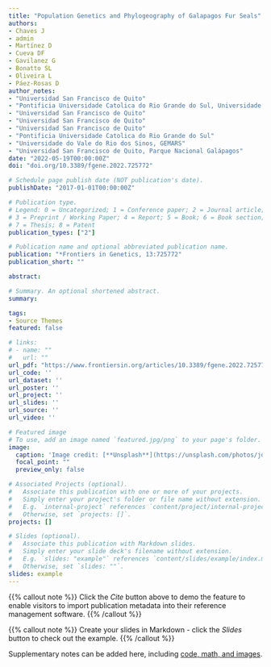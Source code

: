 ```yaml
---
title: "Population Genetics and Phylogeography of Galapagos Fur Seals"
authors:
- Chaves J
- admin
- Martínez D
- Cueva DF
- Gavilanez G
- Bonatto SL
- Oliveira L
- Páez-Rosas D
author_notes:
- "Universidad San Francisco de Quito"
- "Pontificia Universidade Catolica do Rio Grande do Sul, Universidade do Vale do Rio dos Sinos"
- "Universidad San Francisco de Quito"
- "Universidad San Francisco de Quito"
- "Universidad San Francisco de Quito"
- "Pontificia Universidade Catolica do Rio Grande do Sul"
- "Universidade do Vale do Rio dos Sinos, GEMARS"
- "Universidad San Francisco de Quito, Parque Nacional Galápagos"
date: "2022-05-19T00:00:00Z"
doi: "doi.org/10.3389/fgene.2022.725772"

# Schedule page publish date (NOT publication's date).
publishDate: "2017-01-01T00:00:00Z"

# Publication type.
# Legend: 0 = Uncategorized; 1 = Conference paper; 2 = Journal article;
# 3 = Preprint / Working Paper; 4 = Report; 5 = Book; 6 = Book section;
# 7 = Thesis; 8 = Patent
publication_types: ["2"]

# Publication name and optional abbreviated publication name.
publication: "*Frontiers in Genetics, 13:725772"
publication_short: ""

abstract: 

# Summary. An optional shortened abstract.
summary: 

tags:
- Source Themes
featured: false

# links:
# - name: ""
#   url: ""
url_pdf: "https://www.frontiersin.org/articles/10.3389/fgene.2022.725772/full"
url_code: ''
url_dataset: ''
url_poster: ''
url_project: ''
url_slides: ''
url_source: ''
url_video: ''

# Featured image
# To use, add an image named `featured.jpg/png` to your page's folder. 
image:
  caption: 'Image credit: [**Unsplash**](https://unsplash.com/photos/jdD8gXaTZsc)'
  focal_point: ""
  preview_only: false

# Associated Projects (optional).
#   Associate this publication with one or more of your projects.
#   Simply enter your project's folder or file name without extension.
#   E.g. `internal-project` references `content/project/internal-project/index.md`.
#   Otherwise, set `projects: []`.
projects: []

# Slides (optional).
#   Associate this publication with Markdown slides.
#   Simply enter your slide deck's filename without extension.
#   E.g. `slides: "example"` references `content/slides/example/index.md`.
#   Otherwise, set `slides: ""`.
slides: example
---
```


{{% callout note %}}
Click the *Cite* button above to demo the feature to enable visitors to import publication metadata into their reference management software.
{{% /callout %}}

{{% callout note %}}
Create your slides in Markdown - click the *Slides* button to check out the example.
{{% /callout %}}

Supplementary notes can be added here, including [code, math, and images](https://wowchemy.com/docs/writing-markdown-latex/).
